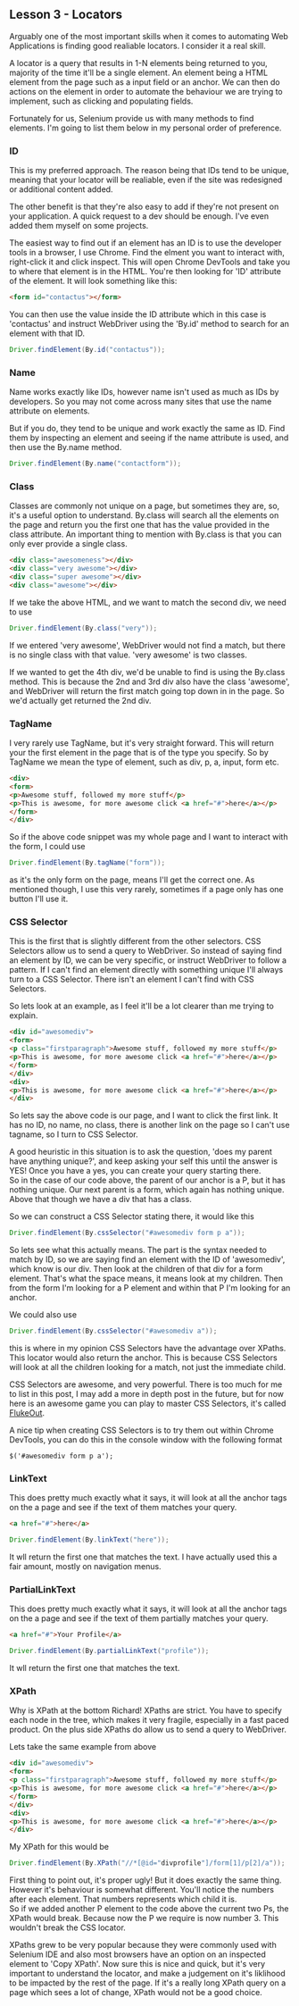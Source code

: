 ## Lesson 3 - Locators
Arguably one of the most important skills when it comes to automating Web Applications is finding good realiable locators. I consider it a real skill.   


A locator is a query that results in 1-N elements being returned to you, majority of the time it'll be a single element. An element being a HTML element from the page such as a input field or an anchor. We can then do actions on the element in order to automate the behaviour we are trying to implement, such as clicking and populating fields.

Fortunately for us, Selenium provide us with many methods to find elements. I'm going to list them below in my personal order of preference.

### ID
This is my preferred approach. The reason being that IDs tend to be unique, meaning that your locator will be realiable, even if the site was redesigned or additional content added.  

The other benefit is that they're also easy to add if they're not present on your application. A quick request to a dev should be enough. I've even added them myself on some projects.
  
The easiest way to find out if an element has an ID is to use the developer tools in a browser, I use Chrome. Find the elment you want to interact with, right-click it and click inspect. This will open Chrome DevTools and take you to where that element is in the HTML. You're then looking for 'ID' attribute of the element. It will   look something like this:

```html
<form id="contactus"></form>
```

You can then use the value inside the ID attribute which in this case is 'contactus' and instruct WebDriver using the 'By.id' method to search for an element with that ID.

```java
Driver.findElement(By.id("contactus"));
```

### Name
Name works exactly like IDs, however name isn't used as much as IDs by developers. So you may not come across many sites that use the name attribute on elements.

But if you do, they tend to be unique and work exactly the same as ID. Find them by inspecting an element and seeing if the name attribute is used, and then use the By.name method.
```java
Driver.findElement(By.name("contactform"));
```

### Class
Classes are commonly not unique on a page, but sometimes they are, so, it's a useful option to understand. By.class will search all the elements on the page and return you the first one that has the value provided in the class attribute. 
An important thing to mention with By.class is that you can only ever provide a single class.

```html
<div class="awesomeness"></div>
<div class="very awesome"></div>
<div class="super awesome"></div>
<div class="awesome"></div> 
```

If we take the above HTML, and we want to match the second div, we need to use
```java
Driver.findElement(By.class("very"));
```
If we entered 'very awesome', WebDriver would not find a match, but there is no single class with that value. 'very awesome' is two classes.

If we wanted to get the 4th div, we'd be unable to find is using the By.class method. This is because the 2nd and 3rd div also have the class 'awesome', and WebDriver will return the first match going top down in in the page. So we'd actually get returned the 2nd div.

### TagName
I very rarely use TagName, but it's very straight forward. This will return your the first element in the page that is of the type you specify. So by TagName we mean the type of element, such as div, p, a, input, form etc.

```html
<div>
<form>
<p>Awesome stuff, followed my more stuff</p>
<p>This is awesome, for more awesome click <a href="#">here</a></p>
</form>
</div>
```

So if the above code snippet was my whole page and I want to interact with the form, I could use
```java
Driver.findElement(By.tagName("form"));
```
as it's the only form on the page, means I'll get the correct one. As mentioned though, I use this very rarely, sometimes if a page only has one button I'll use it.

### CSS Selector
This is the first that is slightly different from the other selectors. CSS Selectors allow us to send a query to WebDriver. So instead of saying find an element by ID, we can be very specific, or instruct WebDriver to follow a pattern. If I can't find an element directly with something unique I'll always turn to a CSS Selector. There isn't an element I can't find with CSS Selectors.

So lets look at an example, as I feel it'll be a lot clearer than me trying to explain. 
```html
<div id="awesomediv">
<form>
<p class="firstparagraph">Awesome stuff, followed my more stuff</p>
<p>This is awesome, for more awesome click <a href="#">here</a></p>
</form>
</div>
<div>
<p>This is awesome, for more awesome click <a href="#">here</a></p>
</div>
```
So lets say the above code is our page, and I want to click the first link. It has no ID, no name, no class, there is another link on the page so I can't use tagname, so I turn to CSS Selector.

A good heuristic in this situation is to ask the question, 'does my parent have anything unique?', and keep asking your self this until the answer is YES! Once you have a yes, you can create your query starting there.  
So in the case of our code above, the parent of our anchor is a P, but it has nothing unique. Our next parent is a form, which again has nothing unique. Above that though we have a div that has a class.

So we can construct a CSS Selector stating there, it would like this
```java
Driver.findElement(By.cssSelector("#awesomediv form p a"));
```
So lets see what this actually means. The part is the syntax needed to match by ID, so we are saying find an element with the ID of 'awesomediv', which know is our div. Then look at the children of that div for a form element. That's what the space means, it means look at my children. Then from the form I'm looking for a P element and within that P I'm looking for an anchor.  

We could also use
```java
Driver.findElement(By.cssSelector("#awesomediv a"));
```
this is where in my opinion CSS Selectors have the advantage over XPaths. This locator would also return the anchor. This is because CSS Selectors will look at all the children looking for a match, not just the immediate child.
  
CSS Selectors are awesome, and very powerful. There is too much for me to list in this post, I may add a more in depth post in the future, but for now here is an awesome game you can play to master CSS Selectors, it's called [FlukeOut](http://flukeout.github.io/).

A nice tip when creating CSS Selectors is to try them out within Chrome DevTools, you can do this in the console window with the following format
```jshint
$('#awesomediv form p a');
```

### LinkText
This does pretty much exactly what it says, it will look at all the anchor tags on the a page and see if the text of them matches your query.
```html
<a href="#">here</a>
```
```java
Driver.findElement(By.linkText("here"));
```
It wll return the first one that matches the text. I have actually used this a fair amount, mostly on navigation menus.

### PartialLinkText
This does pretty much exactly what it says, it will look at all the anchor tags on the a page and see if the text of them partially matches your query.
```html
<a href="#">Your Profile</a>
```
```java
Driver.findElement(By.partialLinkText("profile"));
```
It wll return the first one that matches the text. 

### XPath
Why is XPath at the bottom Richard! XPaths are strict. You have to specify each node in the tree, which makes it very fragile, especially in a fast paced product. On the plus side XPaths do allow us to send a query to WebDriver.

Lets take the same example from above 
```html
<div id="awesomediv">
<form>
<p class="firstparagraph">Awesome stuff, followed my more stuff</p>
<p>This is awesome, for more awesome click <a href="#">here</a></p>
</form>
</div>
<div>
<p>This is awesome, for more awesome click <a href="#">here</a></p>
</div>
```
My XPath for this would be
```java
Driver.findElement(By.XPath("//*[@id="divprofile"]/form[1]/p[2]/a"));
```
First thing to point out, it's proper ugly! But it does exactly the same thing. However it's behaviour is somewhat different. You'll notice the numbers after each element. That numbers represents which child it is.  
So if we added another P element to the code above the current two Ps, the XPath would break. Because now the P we require is now number 3. This wouldn't break the CSS locator.

XPaths grew to be very popular because they were commonly used with Selenium IDE and also most browsers have an option on an inspected element to 'Copy XPath'. Now sure this is nice and quick, but it's very important to understand the locator, and make a judgement on it's liklihood to be impacted by the rest of the page. If it's a really long XPath query on a page which sees a lot of change, XPath would not be a good choice. 